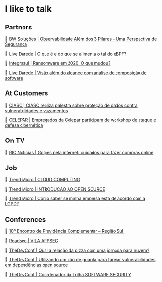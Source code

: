 # I like to talk

## Partners

💬 [BW Soluções | Observabilidade Além dos 3 Pilares - Uma Perspectiva de Segurança](https://www.youtube.com/watch?v=jEQ-16Nhk60)

💬 [Live Darede | O que é e do que se alimenta o tal do eBPF?](https://youtu.be/YGXUJEHNud4)

💬 [Integrasul | Ransomware em 2020. O que mudou?](https://www.youtube.com/watch?v=ArBaQDmtMcM)

💬 [Live Darede | Visão além do alcance com análise de composição de software](https://youtu.be/pt-vdRaRPx4)

## At Customers

💬 [CIASC | CIASC realiza palestra sobre proteção de dados contra vulnerabilidades e vazamentos](https://www.ciasc.sc.gov.br/noticias/ciasc-realiza-palestra-sobre-protecao-de-dados-contra-vulnerabilidades-e-vazamentos/) 

💬 [CELEPAR | Empregados da Celepar participam de workshop de ataque e defesa cibernética](https://www.celepar.pr.gov.br/Noticia/Empregados-da-Celepar-participam-de-workshop-de-ataque-e-defesa-cibernetica)

## On TV 

💬 [RIC Notícias | Golpes pela internet: cuidados para fazer compras online](https://www.youtube.com/watch?v=AECtCLAsIuE&ab_channel=Paran%C3%A1noAr) 


## Job
💬 [Trend Micro | CLOUD COMPUTING](https://youtu.be/d2WpsDNKvjc)

💬 [Trend Micro | INTRODUÇAO AO OPEN SOURCE](https://youtu.be/d2WpsDNKvjc)

💬 [Trend Micro | Como saber se minha empresa está de acordo com a LGPD?](https://youtu.be/5YCEIVb-cF4)

## Conferences

💬 [10º Encontro de Previdência Complementar – Região Sul ](https://www.editoraroncarati.com.br/v2/Artigos-e-Noticias/Artigos-e-Noticias/LGPD-e-inovacao-tecnologica-concentram-atencoes-do-Encontro-da-Regiao-Sul.html)

💬 [Roadsec | VILA APPSEC](https://www.roadsec.com.br/rs23-vilas-de-conteudo)

💬 [TheDevConf | Qual a relação da pizza com uma jornada para nuvem?](https://thedevconf.com/tdc/2021/connections/trilha-cloud;jsessionid=9545107DD7E39FFB812953B7397E9043)

💬 [TheDevConf | Utilizando um cão de guarda para farejar vulnerabilidades em dependências open source](https://thedevconf.com/tdc/2021/transformation/trilha-software-security;jsessionid=9545107DD7E39FFB812953B7397E9043)

💬 [TheDevConf | Coordenador da Trilha SOFTWARE SECURITY](https://thedevconf.com/tdc/2022/connections/trilha-software-security;jsessionid=9545107DD7E39FFB812953B7397E9043)
